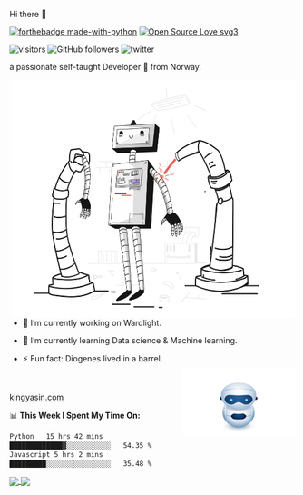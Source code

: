 Hi there 👋



[![forthebadge made-with-python](http://ForTheBadge.com/images/badges/made-with-python.svg)](https://www.python.org/)  [![Open Source Love svg3](https://badges.frapsoft.com/os/v3/open-source.svg?v=103)](https://github.com/ellerbrock/open-source-badges/)



![visitors](https://visitor-badge.glitch.me/badge?page_id=page.id)  ![GitHub followers](https://img.shields.io/github/followers/king1rule?label=follow&logoColor=blue&style=social)  ![twitter](https://img.shields.io/twitter/url?style=social&url=https://twitter.com/1K1NG_1)

a passionate self-taught Developer 🚀 from Norway.


 <img align="right" alt="GIF" src="https://github.com/king1rule/king1rule/blob/main/build-product.gif" width="500" height="420" />
 

  

- 🔭 I’m currently working on Wardlight.
- 🌱 I’m currently learning Data science & Machine learning.  

- ⚡ Fun fact: Diogenes lived in a barrel. <br/> <img align="right" alt="GIF" src="https://github.com/king1rule/king1rule/blob/main/tinybot.svg" width="200" height="120" />
<br/>

[kingyasin.com](http://kingyasin.com)                           

📊 **This Week I Spent My Time On:**

<!--START_SECTION:waka-->
```text
Python   15 hrs 42 mins   █████████████▓░░░░░░░░░░░   54.35 % 
Javascript 5 hrs 2 mins    █████████░░░░░░░░░░░░░░░░   35.48 % 

```
<!--END_SECTION:waka-->


<a href="https://github.com/king1rule/github-readme-stats">
  <img align="center" src="https://github-readme-stats.vercel.app/api?username=king1rule&show_icons=true=true&hide_border=true&&count_private=true&include_all_commits=true&hide=contribs,prs&theme=default" />
</a>
<a href="https://github.com/king1rule/convoychat">
  <img align="center" src="https://github-readme-stats.vercel.app/api/top-langs?username=king1rule&layout=compact&langs_count=8&hide=ruby" />
</a>


